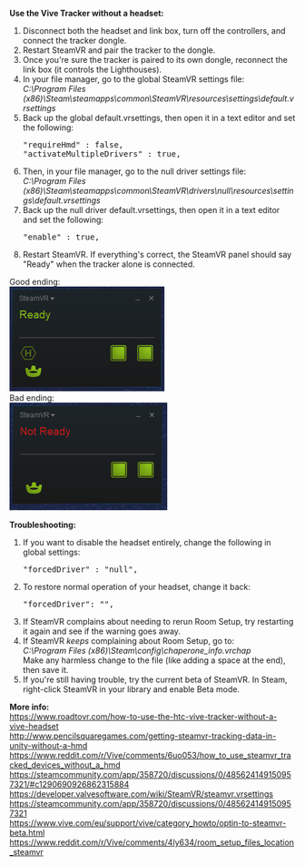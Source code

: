 **Use the Vive Tracker without a headset:**
<ol>
	<li>Disconnect both the headset and link box, turn off the controllers, and connect the tracker dongle.</li>
	<li>Restart SteamVR and pair the tracker to the dongle.</li>
	<li>Once you're sure the tracker is paired to its own dongle, reconnect the link box (it controls the Lighthouses).
	<li>In your file manager, go to the global SteamVR settings file:<br>
	<i>C:\Program Files (x86)\Steam\steamapps\common\SteamVR\resources\settings\default.vrsettings</i></li>
	<li>
		Back up the global default.vrsettings, then open it in a text editor and set the following:
		<pre>
"requireHmd" : false,
"activateMultipleDrivers" : true,</pre>
	</li>
	<li>Then, in your file manager, go to the null driver settings file:<br>
	<i>C:\Program Files (x86)\Steam\steamapps\common\SteamVR\drivers\null\resources\settings\default.vrsettings</i></li>
	<li>
		Back up the null driver default.vrsettings, then open it in a text editor and set the following:
		<pre>
"enable" : true,</pre>
	</li>
	<li>Restart SteamVR. If everything's correct, the SteamVR panel should say "Ready" when the tracker alone is connected.</li>
</ol>

Good ending:<br>
<img src="./docs/images/tracker_good.png"><br>
Bad ending:<br>
<img src="./docs/images/tracker_bad.png"><br>

**Troubleshooting:**
<ol>
	<li>
		If you want to disable the headset entirely, change the following in global settings:
		<pre>
"forcedDriver" : "null",</pre>
	</li>
	<li>To restore normal operation of your headset, change it back:
		<pre>
"forcedDriver": "",</pre>
	</li>
	<li>If SteamVR complains about needing to rerun Room Setup, try restarting it again and see if the warning goes away.
	<li>
		If SteamVR <i>keeps</i> complaining about Room Setup, go to:<br>
		<i>C:\Program Files (x86)\Steam\config\chaperone_info.vrchap</i><br>
		Make any harmless change to the file (like adding a space at the end), then save it.
	</li>
	<li>If you're still having trouble, try the current beta of SteamVR. In Steam, right-click SteamVR in your library and enable Beta mode.</li>
</ol>

**More info:**<br>
https://www.roadtovr.com/how-to-use-the-htc-vive-tracker-without-a-vive-headset<br>
http://www.pencilsquaregames.com/getting-steamvr-tracking-data-in-unity-without-a-hmd<br>
https://www.reddit.com/r/Vive/comments/6uo053/how_to_use_steamvr_tracked_devices_without_a_hmd<br>
https://steamcommunity.com/app/358720/discussions/0/485624149150957321/#c1290690926862315884<br>
https://developer.valvesoftware.com/wiki/SteamVR/steamvr.vrsettings<br>
https://steamcommunity.com/app/358720/discussions/0/485624149150957321<br>
https://www.vive.com/eu/support/vive/category_howto/optin-to-steamvr-beta.html<br>
https://www.reddit.com/r/Vive/comments/4ly634/room_setup_files_location_steamvr<br>